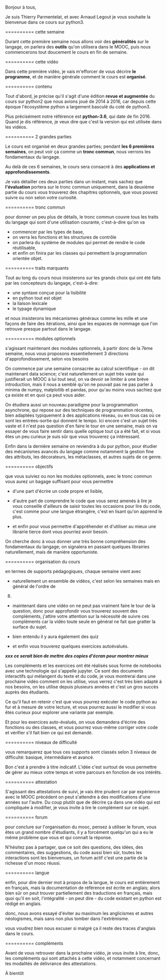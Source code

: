 Bonjour à tous,

Je suis Thierry Parmentelat, et avec
Arnaud Legout je vous souhaite la
bienvenue dans ce cours sur python3.

========== cette semaine

Durant cette première semaine nous
allons voir des **généralités** sur le langage,
on parlera des **outils** qu'on
utilisera dans le MOOC, puis nous
commencerons tout doucement le cours en
fin de semaine.

========== cette vidéo

Dans cette première vidéo, je vais
m'efforcer de vous décrire **le programme**,
et de manière générale comment le cours
est **organisé**.

========== contenu

Tout d'abord, je précise qu'il s'agit
d'une édition **revue et augmentée** du
cours sur python2 que nous avions joué
de 2014 à 2016, car depuis cette époque
l'écosystème python a largement basculé
du coté de python3.

Plus précisément notre référence est
**python-3.6**, qui date de fin 2016.
Quand je dis référence, je veux dire que c'est la version qui est utilisée dans les vidéos.

========== 2 grandes parties

Le cours est organisé en deux grandes
parties; pendant **les 6 premières
semaines**, on peut voir ça comme un **tronc
commun**, nous verrons les fondamentaux du
langage.

Au delà de ces 6 semaines, le cours sera
consacré à des **applications et
approfondissements**.

Je vais détailler ces deux parties dans
un instant, mais sachez que **l'évaluation**
portera sur le tronc commun uniquement,
dans la deuxième partie du cours vous
trouverez des chapitres optionnels, que
vous pouvez suivre ou non selon votre
curiosité.

========== tronc commun

pour donner un peu plus de détails, le
tronc commun couvre tous les traits du
langage qui sont d'une utilisation
courante, c'est-à-dire qu'on va

* commencer par les types de
base,
* on verra les fonctions et les
structures de contrôle
* on parlera du système de
modules qui permet de rendre le code
réutilisable,
* et enfin on finira par les classes qui
permettent la programmation orientée
objet.

========== traits marquants

Tout au long du cours nous insisterons
sur les grands choix qui
ont été faits par les concepteurs du
langage, c'est-à-dire:

* une syntaxe conçue pour la lisibilité
* en python tout est objet
* la liaison lexicale
* le typage dynamique

et nous insisterons les mécanismes
généraux comme les mille et une façons
de faire des itérations, ainsi que les
espaces de nommage que l'on retrouve
presque partout dans le langage.


========== modules optionnels

s'agissant maintenant des modules
optionnels, à partir donc de la 7ème
semaine, nous vous proposons
essentiellement 3 directions
d'approfondissement, selon vos besoins

On commence par une semaine consacrée au calcul scientifique - on dit maintenant data science; c'est naturellement un
sujet très vaste qui justifierait un
MOOC à lui tout seul, on va devoir se
limiter à une brève introduction, mais
il nous a semblé qu'on ne pouvait pas ne
pas parler à minima de numpy, matplotlib
et pandas, pour qu'au moins vous sachiez
que ça existe et en quoi ça peut vous
aider.

On étudiera aussi un nouveau paradigme
pour la programmation asynchrone, qui
repose sur des techniques de
programmation récentes, bien adaptées
typiquement à des applications réseau,
ou en tous cas où ce sont les
entrées-sortie qui donnent le tempo.
Ici encore c'est un sujet très vaste et
il n'est pas question d'en faire le
tour en une semaine, mais on va essayer
de vous faire sentir dans quelle optique
tout ça a été fait, et si vous êtes
un peu curieux je suis sûr que vous
trouverez ça intéressant.

Enfin dans la dernière semaine on
reviendra à du pur python, pour étudier
des mécanismes avancés du langage comme
notamment la gestion fine des attributs,
les décorateurs, les métaclasses, et
autres sujets de ce genre.


========== objectifs

que vous suiviez ou non les modules
optionnels, avec le tronc commun vous
aurez un bagage suffisant pour vous
permettre

* d'une part d'écrire un code
propre et lisible,

* d'autre part de
comprendre le code que vous serez amenés
à lire
je vous conseille d'ailleurs de saisir
toutes les occasions pour lire du code,
c'est comme pour une langue étrangère, c'est
en lisant qu'on apprend le plus.

* et enfin pour vous permettre
d'appréhender et d'utiliser au mieux une
librairie tierce dont vous pourriez
avoir besoin.

On cherche donc à vous donner une très
bonne compréhension des fondamentaux du
langage; on signalera en passant
quelques librairies naturellement, mais
de manière opportuniste.


========== organisation du cours

en termes de supports pédagogiques,
chaque semaine vient avec

* naturellement un ensemble de vidéos, c'est selon les
semaines mais en général de l'ordre de
8.

* maintenant dans une vidéo on ne peut pas
vraiment faire le tour de la question,
donc pour approfondir vous trouverez
souvent des compléments, j'attire votre
attention sur la nécessité de suivre ces
compléments car la vidéo toute seule en
général ne fait que gratter la surface
du sujet.

* bien entendu il y aura également des
  quiz

* et enfin vous trouverez
quelques exercices autoévalués.

***xxx ce serait bien de mettre des copies
d'écran pour montrer mieux***

Les compléments et les exercices ont été
réalisés sous forme de notebooks avec
une technologie qui s'appelle
jupyter. Ce sont des documents
interactifs qui mélangent du texte et du
code, je vous montrerai dans une
prochaine vidéo comment on les utilise,
vous verrez c'est très bien adapté à nos
besoins, on les utilise depuis plusieurs
années et c'est un gros succès auprès
des étudiants.

Ce qu'il faut en retenir c'est que vous
pourrez exécuter le code python au fur
et à mesure de votre lecture, et vous
pourrez aussi le modifier si vous êtes
curieux pour explorer une variante par
exemple.

Et pour les exercices auto-évalués, on vous
demandera d'écrire des fonctions ou des
classes, et vous pourrez vous-même
corriger votre code et vérifier s'il fait bien ce qui
est demandé.

========== niveaux de difficulté

vous remarquerez que tous ces supports
sont classés selon 3 niveaux de
difficulté: basique, intermédiaire et
avancé.

Bon c'est à prendre à titre
indicatif. L'idée c'est surtout de vous
permettre de gérer au mieux votre temps
et votre parcours en fonction de vos
intérêts.

========== attestation

S'agissant des attestations de suivi, je
vais être prudent car par expérience
avec le MOOC précédent on peut
s'attendre à des modifications
d'une années sur l'autre. Du coup plutôt
que de décrire ça dans une vidéo qui est
compliquée à modifier, je vous invite à
lire le complément sur ce sujet.

========== forum

pour conclure sur l'organisation du
mooc, pensez à utiliser le forum, vous
êtes un grand nombre d'étudiants, il y a
forcément quelqu'un qui a eu le même
problème que vous et qui connaît la
réponse.

N'hésitez pas à partager, que ce soit
des questions, des idées, des
commentaires, des suggestions, du code
aussi bien sûr, toutes les interactions
sont les bienvenues, un forum actif
c'est une partie de la richesse d'un
mooc réussi.

========== langue

enfin, pour dire dernier mot à propos de
la langue, le cours est entièrement en
français, mais la documentation de
référence est écrite en anglais; alors
bien sûr on peut trouver partiellement
des traductions en français, mais quoi
qu'il en soit, l'intégralité - on peut
dire - du code existant en python est
rédigé en anglais.

donc, nous avons essayé d'éviter au
maximum les anglicismes et autres
néologismes, mais sans non plus tomber
dans l'extrêmisme.

vous voudrez bien nous excuser si malgré
ça il reste des traces d'anglais dans le
cours.

========== compléments

Avant de vous retrouver dans la
prochaine vidéo, je vous invite à lire,
donc, les compléments qui sont attachés
à cette vidéo, et notamment concernant
les modalités de délivrance des
attestations.

À bientôt
